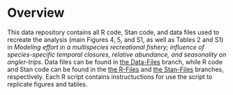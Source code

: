 # Overview
This data repository contains all R code, Stan code, and data files used to recreate the analysis (main Figures 4, 5, and S1, as well as Tables 2 and S1) in *Modeling effort in a multispecies recreational fishery; influence of species-specific temporal closures, relative abundance, and seasonality on angler-trips*.
Data files can be found in [the Data-Files](https://github.com/ChallenHymanPhD/Hyman-et-at-2024-Effort/tree/Data-Files) branch, while R code and Stan code can be found in the [the R-Files](https://github.com/ChallenHymanPhD/Hyman-et-at-2024-Effort/tree/R-files) and [the Stan-Files](https://github.com/ChallenHymanPhD/Hyman-et-at-2024-Effort/tree/Stan-files) branches, respectively. Each R script contains instructuctions for use the script to replicate figures and tables.
